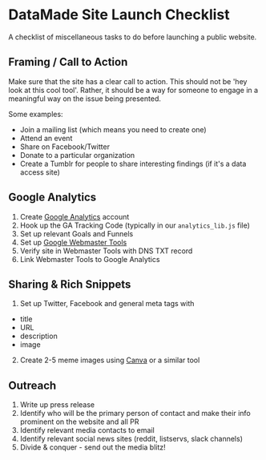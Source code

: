 # DataMade Site Launch Checklist
A checklist of miscellaneous tasks to do before launching a public website.

## Framing / Call to Action
Make sure that the site has a clear call to action. This should not be 'hey look at this cool tool'. Rather, it should be a way for someone to engage in a meaningful way on the issue being presented.

Some examples:

* Join a mailing list (which means you need to create one)
* Attend an event
* Share on Facebook/Twitter
* Donate to a particular organization
* Create a Tumblr for people to share interesting findings (if it's a data access site)

## Google Analytics

1. Create [Google Analytics](http://www.google.com/analytics/) account
2. Hook up the GA Tracking Code (typically in our `analytics_lib.js` file)
3. Set up relevant Goals and Funnels
4. Set up [Google Webmaster Tools](https://www.google.com/webmasters/tools/home?hl=en)
5. Verify site in Webmaster Tools with DNS TXT record
5. Link Webmaster Tools to Google Analytics

## Sharing & Rich Snippets

1. Set up Twitter, Facebook and general meta tags with
 * title
 * URL
 * description
 * image
2. Create 2-5 meme images using [Canva](http://canva.com/) or a similar tool

## Outreach

1. Write up press release
2. Identify who will be the primary person of contact and make their info prominent on the website and all PR
2. Identify relevant media contacts to email
3. Identify relevant social news sites (reddit, listservs, slack channels)
4. Divide & conquer - send out the media blitz!
